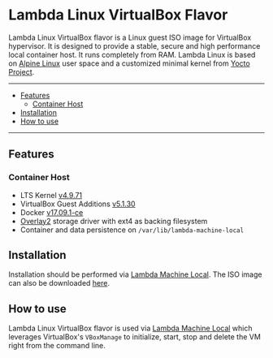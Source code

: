 # Lambda Linux VirtualBox Flavor

Lambda Linux VirtualBox flavor is a Linux guest ISO image for VirtualBox
hypervisor. It is designed to provide a stable, secure and high performance
local container host. It runs completely from RAM. Lambda Linux is based
on [Alpine Linux](https://alpinelinux.org/) user space and a customized minimal
kernel
from
[Yocto Project](http://www.yoctoproject.org/docs/2.4/kernel-dev/kernel-dev.html#kernel-dev-advanced).

-----------------------------------------

  * [Features](#features)
    * [Container Host](#container_host)
  * [Installation](#installation)
  * [How to use](#how_to_use)

-----------------------------------------

<a name="features"></a>
## Features

<a name="container_host"></a>
### Container Host

* LTS Kernel [v4.9.71](https://cdn.kernel.org/pub/linux/kernel/v4.x/ChangeLog-4.9.71)
* VirtualBox Guest Additions [v5.1.30](http://download.virtualbox.org/virtualbox/5.1.30/)
* Docker [v17.09.1-ce](https://github.com/moby/moby/releases/tag/v17.09.1-ce)
* [Overlay2](https://docs.docker.com/v17.06/engine/userguide/storagedriver/overlayfs-driver/) storage driver with ext4 as backing filesystem
* Container and data persistence on `/var/lib/lambda-machine-local`

<a name="installation"></a>
## Installation

Installation should be performed
via
[Lambda Machine Local](https://github.com/lambda-linux/lambda-machine-local/releases).
The ISO image can also be
downloaded [here](https://github.com/lambda-linux/lambda-linux-vbox/releases).

<a name="how_to_use"></a>
## How to use

Lambda Linux VirtualBox flavor is used
via
[Lambda Machine Local](https://github.com/lambda-linux/lambda-machine-local/releases) which
leverages VirtualBox's `VBoxManage` to initialize, start, stop and delete the VM
right from the command line.
